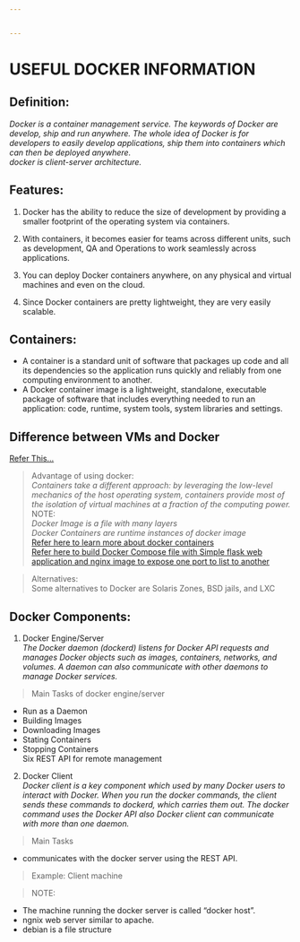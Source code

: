 ```yaml
---


---
```


<h1 id="useful-docker-information">USEFUL DOCKER INFORMATION</h1>
<h2 id="definition">Definition:</h2>
<p><em>Docker is a container management service. The keywords of Docker are develop, ship and run anywhere. The whole idea of Docker is for developers to easily develop applications, ship them into containers which can then be deployed anywhere.<br>
docker is client-server architecture.</em></p>
<h2 id="features">Features:</h2>
<ol>
<li>
<p>Docker has the ability to reduce the size of development by providing a smaller footprint of the operating system via containers.</p>
</li>
<li>
<p>With containers, it becomes easier for teams across different units, such as development, QA and Operations to work seamlessly across applications.</p>
</li>
<li>
<p>You can deploy Docker containers anywhere, on any physical and virtual machines and even on the cloud.</p>
</li>
<li>
<p>Since Docker containers are pretty lightweight, they are very easily scalable.</p>
</li>
</ol>
<h2 id="containers">Containers:</h2>
<ul>
<li>A container is a standard unit of software that packages up code and all its dependencies so the application runs quickly and reliably from one computing environment to another.</li>
<li>A Docker container image is a lightweight, standalone, executable package of software that includes everything needed to run an application: code, runtime, system tools, system libraries and settings.</li>
</ul>
<h2 id="difference-between-vms-and-docker">Difference between VMs and Docker</h2>
<p><a href="https://www.freecodecamp.org/news/a-beginner-friendly-introduction-to-containers-vms-and-docker-79a9e3e119b/">Refer This…</a></p>
<blockquote>
<p>Advantage of using docker:<br>
<em>Containers take a different approach: by leveraging the low-level mechanics of the host operating system, containers provide most of the isolation of virtual machines at a fraction of the computing power.</em><br>
NOTE:<br>
<em>Docker Image is a file with many layers<br>
Docker Containers are runtime instances of docker image</em><br>
<a href="https://www.freecodecamp.org/news/a-beginner-friendly-introduction-to-containers-vms-and-docker-79a9e3e119b/">Refer here to learn more about docker containers</a><br>
<a href="https://pythonise.com/feed/flask/building-a-flask-app-with-docker-compose">Refer here to build Docker Compose file with Simple flask web application and nginx image to expose one port to list to another</a></p>
</blockquote>
<blockquote>
<p>Alternatives:<br>
Some alternatives to Docker are Solaris Zones, BSD jails, and LXC</p>
</blockquote>
<h2 id="docker-components">Docker Components:</h2>
<ol>
<li>Docker Engine/Server<br>
<em>The Docker daemon (dockerd) listens for Docker API requests and manages Docker objects such as images, containers, networks, and volumes. A daemon can also communicate with other daemons to manage Docker services.</em></li>
</ol>
<blockquote>
<p>Main Tasks of docker engine/server</p>
</blockquote>
<ul>
<li>Run as a Daemon</li>
<li>Building Images</li>
<li>Downloading Images</li>
<li>Stating Containers</li>
<li>Stopping Containers<br>
Six REST API for remote management</li>
</ul>
<ol start="2">
<li>Docker Client<br>
<em>Docker client is a key component which used by many Docker users to interact with Docker. When you run the docker commands, the client sends these commands to dockerd, which carries them out. The docker command uses the Docker API also Docker client can communicate with more than one daemon.</em></li>
</ol>
<blockquote>
<p>Main Tasks</p>
</blockquote>
<ul>
<li>communicates with the docker server using the REST API.</li>
</ul>
<blockquote>
<p>Example: Client machine</p>
</blockquote>
<blockquote>
<p>NOTE:</p>
</blockquote>
<ul>
<li>The machine running the docker server is called “docker host”.</li>
<li>ngnix web server similar to apache.</li>
<li>debian is a file structure</li>
</ul>

